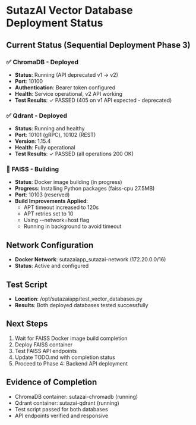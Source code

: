 # SutazAI Vector Database Deployment Status

## Current Status (Sequential Deployment Phase 3)

### ✅ ChromaDB - Deployed
- **Status**: Running (API deprecated v1 → v2)
- **Port**: 10100
- **Authentication**: Bearer token configured
- **Health**: Service operational, v2 API working
- **Test Results**: ✓ PASSED (405 on v1 API expected - deprecated)

### ✅ Qdrant - Deployed  
- **Status**: Running and healthy
- **Port**: 10101 (gRPC), 10102 (REST)
- **Version**: 1.15.4
- **Health**: Fully operational
- **Test Results**: ✓ PASSED (all operations 200 OK)

### 🔄 FAISS - Building
- **Status**: Docker image building (in progress)
- **Progress**: Installing Python packages (faiss-cpu 27.5MB)
- **Port**: 10103 (reserved)
- **Build Improvements Applied**:
  - APT timeout increased to 120s
  - APT retries set to 10
  - Using --network=host flag
  - Running in background to avoid timeout

## Network Configuration
- **Docker Network**: sutazaiapp_sutazai-network (172.20.0.0/16)
- **Status**: Active and configured

## Test Script
- **Location**: /opt/sutazaiapp/test_vector_databases.py
- **Results**: Both deployed databases tested successfully

## Next Steps
1. Wait for FAISS Docker image build completion
2. Deploy FAISS container
3. Test FAISS API endpoints
4. Update TODO.md with completion status
5. Proceed to Phase 4: Backend API deployment

## Evidence of Completion
- ChromaDB container: sutazai-chromadb (running)
- Qdrant container: sutazai-qdrant (running)
- Test script passed for both databases
- API endpoints verified and responsive